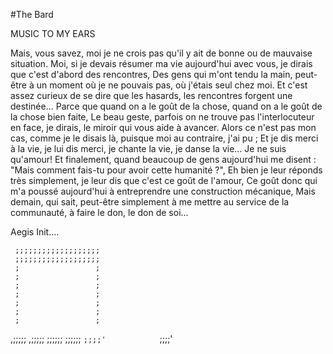 #The Bard

MUSIC TO MY EARS


Mais, vous savez, moi je ne crois pas
qu'il y ait de bonne ou de mauvaise situation.
Moi, si je devais résumer ma vie aujourd'hui avec vous,
je dirais que c'est d'abord des rencontres,
Des gens qui m'ont tendu la main,
peut-être à un moment où je ne pouvais pas, où j'étais seul chez moi.
Et c'est assez curieux de se dire que les hasards,
les rencontres forgent une destinée...
Parce que quand on a le goût de la chose,
quand on a le goût de la chose bien faite,
Le beau geste, parfois on ne trouve pas l'interlocuteur en face,
je dirais, le miroir qui vous aide à avancer.
Alors ce n'est pas mon cas, comme je le disais là,
puisque moi au contraire, j'ai pu ;
Et je dis merci à la vie, je lui dis merci,
je chante la vie, je danse la vie... Je ne suis qu'amour!
Et finalement, quand beaucoup de gens aujourd'hui me disent :
"Mais comment fais-tu pour avoir cette humanité ?",
Eh bien je leur réponds très simplement,
je leur dis que c'est ce goût de l'amour,
Ce goût donc qui m'a poussé aujourd'hui
à entreprendre une construction mécanique,
Mais demain, qui sait, peut-être simplement
à me mettre au service de la communauté,
à faire le don, le don de soi...

Aegis Init....



     ;;;;;;;;;;;;;;;;;;; 
     ;;;;;;;;;;;;;;;;;;;
     ;                 ;
     ;                 ;
     ;                 ;
     ;                 ;
     ;                 ;
     ;                 ;
     ;                 ;
,;;;;;            ,;;;;;
;;;;;;            ;;;;;;
`;;;;'            `;;;;'